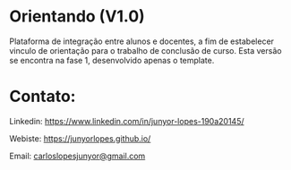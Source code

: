 # Orientando (V1.0)
Plataforma de integração entre alunos e docentes, a fim de estabelecer vinculo de orientação para o trabalho de conclusão de curso.
Esta versão se encontra na fase 1, desenvolvido apenas o template.

# Contato:

Linkedin: https://www.linkedin.com/in/junyor-lopes-190a20145/

Webiste: https://junyorlopes.github.io/

Email: carloslopesjunyor@gmail.com
